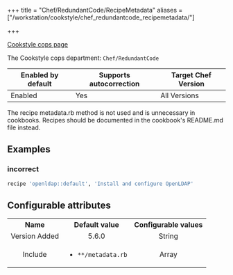 +++
title = "Chef/RedundantCode/RecipeMetadata"
aliases = ["/workstation/cookstyle/chef_redundantcode_recipemetadata/"]

+++

<!-- This content is automatically generated. See https://github.com/chef/chef-web-docs/blob/main/generated/README.md -->

[Cookstyle cops page](/workstation/cookstyle/cops/)

The Cookstyle cops department: `Chef/RedundantCode`

| Enabled by default | Supports autocorrection | Target Chef Version |
| --- | --- | --- |
| Enabled | Yes | All Versions |

The recipe metadata.rb method is not used and is unnecessary in cookbooks. Recipes should be documented in the cookbook's README.md file instead.

## Examples

### incorrect

```ruby
recipe 'openldap::default', 'Install and configure OpenLDAP'
```

## Configurable attributes

<table>
<tbody><tr>
<th>Name</th>
<th>Default value</th>
<th>Configurable values</th>
</tr>
<tr>
<td style="text-align:center">Version Added</td>
<td style="text-align:center">5.6.0</td>
<td style="text-align:center">String</td>
</tr>
<tr><td style="text-align:center">Include</td>
<td style="text-align:center"><ul>
<li><code>**/metadata.rb</code></li>
</ul>
</td>
<td style="text-align:center">Array</td>
</tr></tbody></table>
